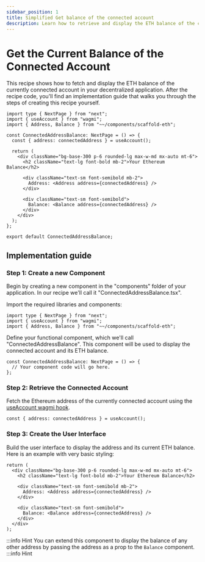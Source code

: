```yaml
---
sidebar_position: 1
title: Simplified Get balance of the connected account
description: Learn how to retrieve and display the ETH balance of the connected account in your dApp.
---
```


# Get the Current Balance of the Connected Account

This recipe shows how to fetch and display the ETH balance of the currently connected account in your decentralized application. After the recipe code, you'll find an implementation guide that walks you through the steps of creating this recipe yourself.

```tsx
import type { NextPage } from "next";
import { useAccount } from "wagmi";
import { Address, Balance } from "~~/components/scaffold-eth";

const ConnectedAddressBalance: NextPage = () => {
  const { address: connectedAddress } = useAccount();

  return (
    <div className="bg-base-300 p-6 rounded-lg max-w-md mx-auto mt-6">
      <h2 className="text-lg font-bold mb-2">Your Ethereum Balance</h2>

      <div className="text-sm font-semibold mb-2">
        Address: <Address address={connectedAddress} />
      </div>

      <div className="text-sm font-semibold">
        Balance: <Balance address={connectedAddress} />
      </div>
    </div>
  );
};

export default ConnectedAddressBalance;
```

## Implementation guide

### Step 1: Create a new Component

Begin by creating a new component in the "components" folder of your application. In our recipe we'll call it "ConnectedAddressBalance.tsx".

Import the required libraries and components:

```tsx
import type { NextPage } from "next";
import { useAccount } from "wagmi";
import { Address, Balance } from "~~/components/scaffold-eth";
```

Define your functional component, which we'll call "ConnectedAddressBalance". This component will be used to display the connected account and its ETH balance.

```tsx
const ConnectedAddressBalance: NextPage = () => {
  // Your component code will go here.
};
```

### Step 2: Retrieve the Connected Account

Fetch the Ethereum address of the currently connected account using the [useAccount wagmi hook](https://wagmi.sh/react/hooks/useAccount).

```tsx
const { address: connectedAddress } = useAccount();
```

### Step 3: Create the User Interface

Build the user interface to display the address and its current ETH balance. Here is an example with very basic styling:

```tsx
return (
  <div className="bg-base-300 p-6 rounded-lg max-w-md mx-auto mt-6">
    <h2 className="text-lg font-bold mb-2">Your Ethereum Balance</h2>

    <div className="text-sm font-semibold mb-2">
      Address: <Address address={connectedAddress} />
    </div>

    <div className="text-sm font-semibold">
      Balance: <Balance address={connectedAddress} />
    </div>
  </div>
);
```

:::info Hint
You can extend this component to display the balance of any other address by passing the address as a prop to the `Balance` component.
:::info Hint
